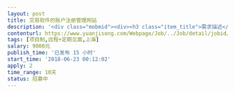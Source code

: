 ```yaml
---                
layout: post       
title: 交易软件的账户注册管理网站           
description: '<div class="mobmid"><div><h3 class="item_title">需求描述</h3><p>一 需求描述<br/>我想做一个交易软件的账号注册网站，详细需求如下: <br/>1. 首页展示软件介绍 <br/>2. 用户注册需要验证手机。注册后要求身份证审核 <br/>3. 用户审核后可以在网站内充值，取款。<br/> <br/>二 人才需求： <br/>我们希望找一个有web开发经验（ruby on rails 优先，react做前端）的团队承接这个项目，确保在两周内完成。<br/> <br/>三 参考产品 <br/>  基本克隆这个网站  https://sinshin8.com<br/> <br/>四 合作方式<br/>请你在竞标时给出具体的实施方案和报价，详细的竞标方案将有助于我与您进一步的沟通。谢谢</p></div><!--info end--></div>'     
contenturl: https://www.yuanjisong.com/Webpage/Job/../Job/detail/jobid/101609      
tags: [项目制,远程+定期见面,上海]            
salary: 9000元          
publish_time: '已发布 15 小时'         
start_time: '2018-06-23 00:12:02'           
apply: 2                   
time_range: 10天              
status: 招募中                  
---                 
```

